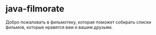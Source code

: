 # java-filmorate

Добро пожаловать в фильмотеку, которая поможет собирать списки фильмов, которые нравятся вам и вашим друзьям.
